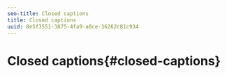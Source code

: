 ```yaml
---
seo-title: Closed captions
title: Closed captions
uuid: 8e5f3551-3875-4fa9-a0ce-36262c81c934
---
```


# Closed captions{#closed-captions}

